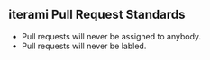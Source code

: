 iterami Pull Request Standards
------------------------------

* Pull requests will never be assigned to anybody.
* Pull requests will never be labled.
